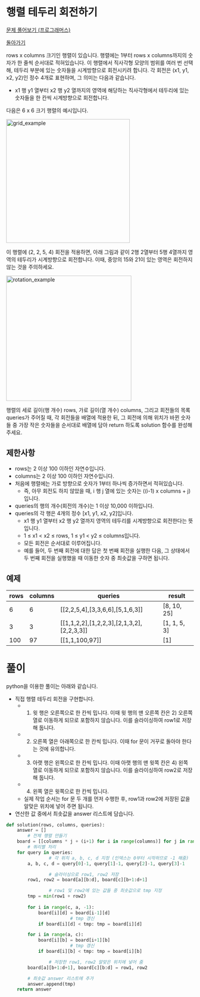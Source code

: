 # 행렬 테두리 회전하기

[문제 풀어보기 (프로그래머스)](https://programmers.co.kr/learn/courses/30/lessons/77485)

[돌아가기](/../alg/)

rows x columns 크기인 행렬이 있습니다. 행렬에는 1부터 rows x columns까지의 숫자가 한 줄씩 순서대로 적혀있습니다. 이 행렬에서 직사각형 모양의 범위를 여러 번 선택해, 테두리 부분에 있는 숫자들을 시계방향으로 회전시키려 합니다. 각 회전은 (x1, y1, x2, y2)인 정수 4개로 표현하며, 그 의미는 다음과 같습니다.

- x1 행 y1 열부터 x2 행 y2 열까지의 영역에 해당하는 직사각형에서 테두리에 있는 숫자들을 한 칸씩 시계방향으로 회전합니다.

다음은 6 x 6 크기 행렬의 예시입니다.

<img width="332" alt="grid_example" src="https://user-images.githubusercontent.com/52960121/119263898-e6f6b980-bc1b-11eb-95b0-d391f553a7ae.png">

이 행렬에 (2, 2, 5, 4) 회전을 적용하면, 아래 그림과 같이 2행 2열부터 5행 4열까지 영역의 테두리가 시계방향으로 회전합니다. 이때, 중앙의 15와 21이 있는 영역은 회전하지 않는 것을 주의하세요.

<img width="336" alt="rotation_example" src="https://user-images.githubusercontent.com/52960121/119263915-f7a72f80-bc1b-11eb-8572-cfac6013cade.png">

행렬의 세로 길이(행 개수) rows, 가로 길이(열 개수) columns, 그리고 회전들의 목록 queries가 주어질 때, 각 회전들을 배열에 적용한 뒤, 그 회전에 의해 위치가 바뀐 숫자들 중 가장 작은 숫자들을 순서대로 배열에 담아 return 하도록 solution 함수를 완성해주세요.

## 제한사항

- rows는 2 이상 100 이하인 자연수입니다.
- columns는 2 이상 100 이하인 자연수입니다.
- 처음에 행렬에는 가로 방향으로 숫자가 1부터 하나씩 증가하면서 적혀있습니다.
    - 즉, 아무 회전도 하지 않았을 때, i 행 j 열에 있는 숫자는 ((i-1) x columns + j)입니다.
- queries의 행의 개수(회전의 개수)는 1 이상 10,000 이하입니다.
- queries의 각 행은 4개의 정수 [x1, y1, x2, y2]입니다.
    - x1 행 y1 열부터 x2 행 y2 열까지 영역의 테두리를 시계방향으로 회전한다는 뜻입니다.
    - 1 ≤ x1 < x2 ≤ rows, 1 ≤ y1 < y2 ≤ columns입니다.
    - 모든 회전은 순서대로 이루어집니다.
    - 예를 들어, 두 번째 회전에 대한 답은 첫 번째 회전을 실행한 다음, 그 상태에서 두 번째 회전을 실행했을 때 이동한 숫자 중 최솟값을 구하면 됩니다.

## 예제

| rows | columns | queries | result | 
| - | - | - | - |
| 6 | 6 | [[2,2,5,4],[3,3,6,6],[5,1,6,3]] | [8, 10, 25] |
| 3 | 3 | [[1,1,2,2],[1,2,2,3],[2,1,3,2],[2,2,3,3]] | [1, 1, 5, 3] |
| 100 | 97 | [[1,1,100,97]] | [1] |

# 풀이

python을 이용한 풀이는 아래와 같습니다.

- 직접 행렬 테두리 회전을 구현합니다.
    - 1) 윗 행은 오른쪽으로 한 칸씩 밉니다. 이때 윗 행의 맨 오른쪽 칸은 2) 오른쪽 열로 이동하게 되므로 포함하지 않습니다. 이를 슬라이싱하여 row1로 저장해 둡니다.
    - 2) 오른쪽 열은 아래쪽으로 한 칸씩 밉니다. 이때 for 문이 거꾸로 돌아야 한다는 것에 유의합니다.
    - 3) 아랫 행은 왼쪽으로 한 칸씩 밉니다. 이때 아랫 행의 맨 윗쪽 칸은 4) 왼쪽 열로 이동하게 되므로 포함하지 않습니다. 이를 슬라이싱하여 row2로 저장해 둡니다.
    - 4) 왼쪽 열은 윗쪽으로 한 칸씩 밉니다.
    - 실제 작업 순서는 for 문 두 개를 먼저 수행한 후, row1과 row2에 저장된 값을 알맞은 위치에 넣어 주면 됩니다.
- 연산한 값 중에서 최솟값을 answer 리스트에 담습니다.

```python
def solution(rows, columns, queries):
    answer = []
		# 전체 행렬 만들기
    board = [[columns * j + (i+1) for i in range(columns)] for j in range(rows)]
		# 쿼리별 처리
    for query in queries:
				# 각 위치 a, b, c, d 지정 (인덱스는 0부터 시작하므로 -1 해줌)
        a, b, c, d = query[0]-1, query[1]-1, query[2]-1, query[3]-1

				# 슬라이싱으로 row1, row2 저장
        row1, row2 = board[a][b:d], board[c][b+1:d+1]

				# row1 및 row2에 있는 값들 중 최솟값으로 tmp 지정
        tmp = min(row1 + row2)
    
        for i in range(c, a, -1):
            board[i][d] = board[i-1][d]
						# tmp 갱신
            if board[i][d] < tmp: tmp = board[i][d]

        for i in range(a, c):
            board[i][b] = board[i+1][b]
						# tmp 갱신
            if board[i][b] < tmp: tmp = board[i][b]

				# 저장한 row1, row2 알맞은 위치에 넣어 줌
        board[a][b+1:d+1], board[c][b:d] = row1, row2

        # 최솟값 answer 리스트에 추가
        answer.append(tmp)
    return answer
```
